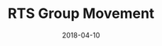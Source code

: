 ---
layout: inner
position: right
title: 'RTS Group Movement'
description: 'A tribute to Commando (NES). This is the first game that I have ever developed!'
date: 2018-04-10
year: '2018'
tags: C++ SDL
featured_image: '/img/posts/Movement.gif'
project_link: 'https://sandruski.github.io/gets-name-/'
button_text: 'Website'
button_icon: 'github'
individual_contribution:
    - Enemies
    - Items (placed in the floor and dropped by enemies)
    - Player grenade
    - Secret rooms
    - Camera
    - Spawn points
    - Main menu
---